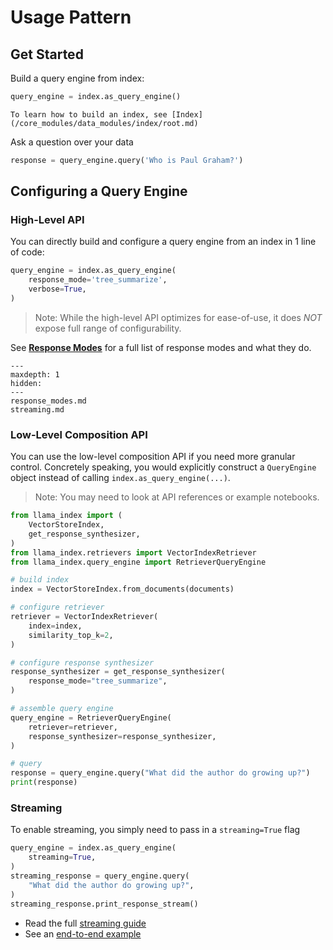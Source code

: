 # Usage Pattern

## Get Started
Build a query engine from index:
```python
query_engine = index.as_query_engine()
```

```{tip}
To learn how to build an index, see [Index](/core_modules/data_modules/index/root.md)
```

Ask a question over your data
```python
response = query_engine.query('Who is Paul Graham?')
```

## Configuring a Query Engine
### High-Level API
You can directly build and configure a query engine from an index in 1 line of code:
```python
query_engine = index.as_query_engine(
    response_mode='tree_summarize',
    verbose=True,
)
```
> Note: While the high-level API optimizes for ease-of-use, it does *NOT* expose full range of configurability.  

See [**Response Modes**](./response_modes.md) for a full list of response modes and what they do.

```{toctree}
---
maxdepth: 1
hidden:
---
response_modes.md
streaming.md
```



### Low-Level Composition API

You can use the low-level composition API if you need more granular control.
Concretely speaking, you would explicitly construct a `QueryEngine` object instead of calling `index.as_query_engine(...)`.
> Note: You may need to look at API references or example notebooks.


```python
from llama_index import (
    VectorStoreIndex,
    get_response_synthesizer,
)
from llama_index.retrievers import VectorIndexRetriever
from llama_index.query_engine import RetrieverQueryEngine

# build index
index = VectorStoreIndex.from_documents(documents)

# configure retriever
retriever = VectorIndexRetriever(
    index=index, 
    similarity_top_k=2,
)

# configure response synthesizer
response_synthesizer = get_response_synthesizer(
    response_mode="tree_summarize",
)

# assemble query engine
query_engine = RetrieverQueryEngine(
    retriever=retriever,
    response_synthesizer=response_synthesizer,
)

# query
response = query_engine.query("What did the author do growing up?")
print(response)
```
### Streaming
To enable streaming, you simply need to pass in a `streaming=True` flag

```python
query_engine = index.as_query_engine(
    streaming=True,
)
streaming_response = query_engine.query(
    "What did the author do growing up?", 
)
streaming_response.print_response_stream() 
```

* Read the full [streaming guide](/core_modules/query_modules/query_engine/streaming.md)
* See an [end-to-end example](/examples/customization/streaming/SimpleIndexDemo-streaming.ipynb)

